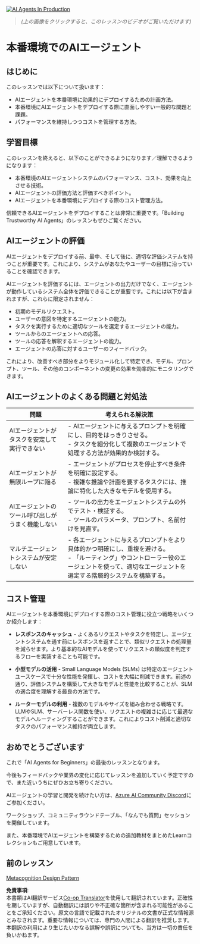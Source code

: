<!--
CO_OP_TRANSLATOR_METADATA:
{
  "original_hash": "1ad5de6a6388d02c145a92dd04358bab",
  "translation_date": "2025-05-20T08:30:56+00:00",
  "source_file": "10-ai-agents-production/README.md",
  "language_code": "ja"
}
-->
[![AI Agents In Production](../../../translated_images/lesson-10-thumbnail.0b68f4240618b3d5b26693b78cf2cf0a8b36131b50bb08daf91d548cecc87424.ja.png)](https://youtu.be/l4TP6IyJxmQ?si=IvCW3cbw0NJ2mUMV)

> _(上の画像をクリックすると、このレッスンのビデオがご覧いただけます)_
# 本番環境でのAIエージェント

## はじめに

このレッスンでは以下について扱います：

- AIエージェントを本番環境に効果的にデプロイするための計画方法。
- 本番環境にAIエージェントをデプロイする際に直面しやすい一般的な問題と課題。
- パフォーマンスを維持しつつコストを管理する方法。

## 学習目標

このレッスンを終えると、以下のことができるようになります／理解できるようになります：

- 本番環境のAIエージェントシステムのパフォーマンス、コスト、効果を向上させる技術。
- AIエージェントの評価方法と評価すべきポイント。
- AIエージェントを本番環境にデプロイする際のコスト管理方法。

信頼できるAIエージェントをデプロイすることは非常に重要です。「Building Trustworthy AI Agents」のレッスンもぜひご覧ください。

## AIエージェントの評価

AIエージェントをデプロイする前、最中、そして後に、適切な評価システムを持つことが重要です。これにより、システムがあなたやユーザーの目標に沿っていることを確認できます。

AIエージェントを評価するには、エージェントの出力だけでなく、エージェントが動作しているシステム全体を評価できることが重要です。これには以下が含まれますが、これらに限定されません：

- 初期のモデルリクエスト。
- ユーザーの意図を特定するエージェントの能力。
- タスクを実行するために適切なツールを選定するエージェントの能力。
- ツールからのエージェントへの応答。
- ツールの応答を解釈するエージェントの能力。
- エージェントの応答に対するユーザーのフィードバック。

これにより、改善すべき部分をよりモジュール化して特定でき、モデル、プロンプト、ツール、その他のコンポーネントの変更の効果を効率的にモニタリングできます。

## AIエージェントのよくある問題と対処法

| **問題**                                       | **考えられる解決策**                                                                                                                                                                                                   |
| ---------------------------------------------- | ------------------------------------------------------------------------------------------------------------------------------------------------------------------------------------------------------------------------ |
| AIエージェントがタスクを安定して実行できない   | - AIエージェントに与えるプロンプトを明確にし、目的をはっきりさせる。<br>- タスクを細分化して複数のエージェントで処理する方法が効果的か検討する。                                                            |
| AIエージェントが無限ループに陥る               | - エージェントがプロセスを停止すべき条件を明確に設定する。<br>- 複雑な推論や計画を要するタスクには、推論に特化した大きなモデルを使用する。                                                                 |
| AIエージェントのツール呼び出しがうまく機能しない | - ツールの出力をエージェントシステムの外でテスト・検証する。<br>- ツールのパラメータ、プロンプト、名前付けを見直す。                                                                                           |
| マルチエージェントシステムが安定しない         | - 各エージェントに与えるプロンプトをより具体的かつ明確にし、重複を避ける。<br>- 「ルーティング」やコントローラー役のエージェントを使って、適切なエージェントを選定する階層的システムを構築する。            |

## コスト管理

AIエージェントを本番環境にデプロイする際のコスト管理に役立つ戦略をいくつか紹介します：

- **レスポンスのキャッシュ** - よくあるリクエストやタスクを特定し、エージェントシステムを通す前にレスポンスを返すことで、類似リクエストの処理量を減らせます。より基本的なAIモデルを使ってリクエストの類似度を判定するフローを実装することも可能です。

- **小型モデルの活用** - Small Language Models (SLMs) は特定のエージェントユースケースで十分な性能を発揮し、コストを大幅に削減できます。前述の通り、評価システムを構築して大きなモデルと性能を比較することが、SLMの適合度を理解する最良の方法です。

- **ルーターモデルの利用** - 複数のモデルやサイズを組み合わせる戦略です。LLMやSLM、サーバーレス関数を使い、リクエストの複雑さに応じて最適なモデルへルーティングすることができます。これによりコスト削減と適切なタスクのパフォーマンス維持が両立します。

## おめでとうございます

これで「AI Agents for Beginners」の最後のレッスンとなります。

今後もフィードバックや業界の変化に応じてレッスンを追加していく予定ですので、また近いうちにぜひお立ち寄りください。

AIエージェントの学習と開発を続けたい方は、<a href="https://discord.gg/kzRShWzttr" target="_blank">Azure AI Community Discord</a>にご参加ください。

ワークショップ、コミュニティラウンドテーブル、「なんでも質問」セッションを開催しています。

また、本番環境でAIエージェントを構築するための追加教材をまとめたLearnコレクションもご用意しています。

## 前のレッスン

[Metacognition Design Pattern](../09-metacognition/README.md)

**免責事項**:  
本書類はAI翻訳サービス[Co-op Translator](https://github.com/Azure/co-op-translator)を使用して翻訳されています。正確性を期していますが、自動翻訳には誤りや不正確な箇所が含まれる可能性があることをご承知ください。原文の言語で記載されたオリジナルの文書が正式な情報源とみなされます。重要な情報については、専門の人間による翻訳を推奨します。本翻訳の利用により生じたいかなる誤解や誤訳についても、当方は一切の責任を負いかねます。